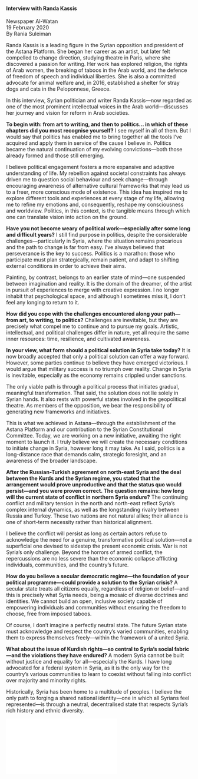 <h4>Interview with Randa Kassis</h4>

Newspaper Al-Watan
<br>
19 February 2020
<br>
By Rania Suleiman

Randa Kassis is a leading figure in the Syrian opposition and president of the Astana Platform. She began her career as an artist, but later felt compelled to change direction, studying theatre in Paris, where she discovered a passion for writing. Her work has explored religion, the rights of Arab women, the breaking of taboos in the Arab world, and the defence of freedom of speech and individual liberties. She is also a committed advocate for animal welfare and, in 2016, established a shelter for stray dogs and cats in the Peloponnese, Greece.

In this interview, Syrian politician and writer Randa Kassis—now regarded as one of the most prominent intellectual voices in the Arab world—discusses her journey and vision for reform in Arab societies.

<b>To begin with: from art to writing, and then to politics… in which of these chapters did you most recognise yourself?</b>
I see myself in all of them. But I would say that politics has enabled me to bring together all the tools I’ve acquired and apply them in service of the cause I believe in. Politics became the natural continuation of my evolving convictions—both those already formed and those still emerging.

I believe political engagement fosters a more expansive and adaptive understanding of life. My rebellion against societal constraints has always driven me to question social behaviour and seek change—through encouraging awareness of alternative cultural frameworks that may lead us to a freer, more conscious mode of existence. This idea has inspired me to explore different tools and experiences at every stage of my life, allowing me to refine my emotions and, consequently, reshape my consciousness and worldview. Politics, in this context, is the tangible means through which one can translate vision into action on the ground.

<b>Have you not become weary of political work—especially after some long and difficult years?</b>
I still find purpose in politics, despite the considerable challenges—particularly in Syria, where the situation remains precarious and the path to change is far from easy. I’ve always believed that perseverance is the key to success. Politics is a marathon: those who participate must plan strategically, remain patient, and adapt to shifting external conditions in order to achieve their aims.

Painting, by contrast, belongs to an earlier state of mind—one suspended between imagination and reality. It is the domain of the dreamer, of the artist in pursuit of experiences to merge with creative expression. I no longer inhabit that psychological space, and although I sometimes miss it, I don’t feel any longing to return to it.

<b>How did you cope with the challenges encountered along your path—from art, to writing, to politics?</b>
Challenges are inevitable, but they are precisely what compel me to continue and to pursue my goals. Artistic, intellectual, and political challenges differ in nature, yet all require the same inner resources: time, resilience, and cultivated awareness.

<b>In your view, what form should a political solution in Syria take today?</b>
It is now broadly accepted that only a political solution can offer a way forward. However, some parties continue to believe they have emerged victorious. I would argue that military success is no triumph over reality. Change in Syria is inevitable, especially as the economy remains crippled under sanctions.

The only viable path is through a political process that initiates gradual, meaningful transformation. That said, the solution does not lie solely in Syrian hands. It also rests with powerful states involved in the geopolitical theatre. As members of the opposition, we bear the responsibility of generating new frameworks and initiatives.

This is what we achieved in Astana—through the establishment of the Astana Platform and our contribution to the Syrian Constitutional Committee. Today, we are working on a new initiative, awaiting the right moment to launch it. I truly believe we will create the necessary conditions to initiate change in Syria, however long it may take. As I said, politics is a long-distance race that demands calm, strategic foresight, and an awareness of the broader landscape.

<b>After the Russian-Turkish agreement on north-east Syria and the deal between the Kurds and the Syrian regime, you stated that the arrangement would prove unproductive and that the status quo would persist—and you were proven correct. The question remains: how long will the current state of conflict in northern Syria endure?</b>
The continuing conflict and military tension in the north and north-east reflect Syria’s complex internal dynamics, as well as the longstanding rivalry between Russia and Turkey. These two nations are not natural allies; their alliance is one of short-term necessity rather than historical alignment.

I believe the conflict will persist as long as certain actors refuse to acknowledge the need for a genuine, transformative political solution—not a superficial one devised to sidestep the present economic crisis. War is not Syria’s only challenge. Beyond the horrors of armed conflict, the repercussions are no less severe than the economic collapse afflicting individuals, communities, and the country’s future.

<b>How do you believe a secular democratic regime—the foundation of your political programme—could provide a solution to the Syrian crisis?</b>
A secular state treats all citizens equally, regardless of religion or belief—and this is precisely what Syria needs, being a mosaic of diverse doctrines and identities. We cannot build an open, inclusive society capable of empowering individuals and communities without ensuring the freedom to choose, free from imposed taboos.

Of course, I don’t imagine a perfectly neutral state. The future Syrian state must acknowledge and respect the country’s varied communities, enabling them to express themselves freely—within the framework of a united Syria.

<b>What about the issue of Kurdish rights—so central to Syria’s social fabric—and the violations they have endured?</b>
A modern Syria cannot be built without justice and equality for all—especially the Kurds. I have long advocated for a federal system in Syria, as it is the only way for the country’s various communities to learn to coexist without falling into conflict over majority and minority rights.

Historically, Syria has been home to a multitude of peoples. I believe the only path to forging a shared national identity—one in which all Syrians feel represented—is through a neutral, decentralised state that respects Syria’s rich history and ethnic diversity.

![](2.pdf)
<p></p>
